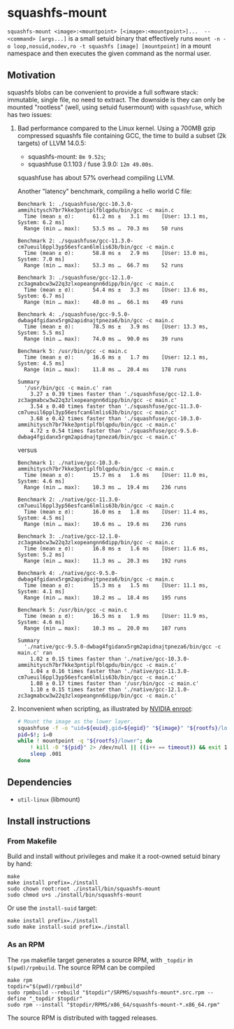 # squashfs-mount

`squashfs-mount <image>:<mountpoint> [<image>:<mountpoint>]...  -- <command> [args...]` is a small setuid binary that
effectively runs `mount -n -o loop,nosuid,nodev,ro -t squashfs [image] [mountpoint]` in
a mount namespace and then executes the given command as the normal user.


## Motivation

squashfs blobs can be convenient to provide a full software stack: immutable,
single file, no need to extract. The downside is they can only be mounted
"rootless" (well, using setuid fusermount) with `squashfuse`, which has two
issues:

1. Bad performance compared to the Linux kernel. Using a 700MB gzip compressed squashfs
   file containing GCC, the time to build a subset (2k targets) of LLVM 14.0.5:
   - squashfs-mount: `8m 9.52s`;
   - squashfuse 0.1.103 / fuse 3.9.0: `12m 49.00s`.

   squashfuse has about 57% overhead compiling LLVM.

   Another "latency" benchmark, compiling a hello world C file:
   ```
   Benchmark 1: ./squashfuse/gcc-10.3.0-ammihitysch7br7kke3pntiplfblqpdu/bin/gcc -c main.c
     Time (mean ± σ):      61.2 ms ±   3.1 ms    [User: 13.1 ms, System: 6.2 ms]
     Range (min … max):    53.5 ms …  70.3 ms    50 runs

   Benchmark 2: ./squashfuse/gcc-11.3.0-cm7ueuil6ppl3yp56esfcan6lmlis63b/bin/gcc -c main.c
     Time (mean ± σ):      58.8 ms ±   2.9 ms    [User: 13.0 ms, System: 7.0 ms]
     Range (min … max):    53.3 ms …  66.7 ms    52 runs

   Benchmark 3: ./squashfuse/gcc-12.1.0-zc3agmabcw3w22q3zlxopeangnn6dipp/bin/gcc -c main.c
     Time (mean ± σ):      54.4 ms ±   3.3 ms    [User: 13.6 ms, System: 6.7 ms]
     Range (min … max):    48.0 ms …  66.1 ms    49 runs

   Benchmark 4: ./squashfuse/gcc-9.5.0-dwbag4fgidanx5rgm2apidnajtpneza6/bin/gcc -c main.c
     Time (mean ± σ):      78.5 ms ±   3.9 ms    [User: 13.3 ms, System: 5.5 ms]
     Range (min … max):    74.0 ms …  90.0 ms    39 runs

   Benchmark 5: /usr/bin/gcc -c main.c
     Time (mean ± σ):      16.6 ms ±   1.7 ms    [User: 12.1 ms, System: 4.5 ms]
     Range (min … max):    11.8 ms …  20.4 ms    178 runs

   Summary
     '/usr/bin/gcc -c main.c' ran
       3.27 ± 0.39 times faster than './squashfuse/gcc-12.1.0-zc3agmabcw3w22q3zlxopeangnn6dipp/bin/gcc -c main.c'
       3.54 ± 0.40 times faster than './squashfuse/gcc-11.3.0-cm7ueuil6ppl3yp56esfcan6lmlis63b/bin/gcc -c main.c'
       3.68 ± 0.42 times faster than './squashfuse/gcc-10.3.0-ammihitysch7br7kke3pntiplfblqpdu/bin/gcc -c main.c'
       4.72 ± 0.54 times faster than './squashfuse/gcc-9.5.0-dwbag4fgidanx5rgm2apidnajtpneza6/bin/gcc -c main.c'
   ```
   versus
   ```
   Benchmark 1: ./native/gcc-10.3.0-ammihitysch7br7kke3pntiplfblqpdu/bin/gcc -c main.c
     Time (mean ± σ):      15.7 ms ±   1.6 ms    [User: 11.0 ms, System: 4.6 ms]
     Range (min … max):    10.3 ms …  19.4 ms    236 runs

   Benchmark 2: ./native/gcc-11.3.0-cm7ueuil6ppl3yp56esfcan6lmlis63b/bin/gcc -c main.c
     Time (mean ± σ):      16.0 ms ±   1.8 ms    [User: 11.4 ms, System: 4.5 ms]
     Range (min … max):    10.6 ms …  19.6 ms    236 runs

   Benchmark 3: ./native/gcc-12.1.0-zc3agmabcw3w22q3zlxopeangnn6dipp/bin/gcc -c main.c
     Time (mean ± σ):      16.8 ms ±   1.6 ms    [User: 11.6 ms, System: 5.2 ms]
     Range (min … max):    11.3 ms …  20.3 ms    192 runs

   Benchmark 4: ./native/gcc-9.5.0-dwbag4fgidanx5rgm2apidnajtpneza6/bin/gcc -c main.c
     Time (mean ± σ):      15.3 ms ±   1.5 ms    [User: 11.1 ms, System: 4.1 ms]
     Range (min … max):    10.2 ms …  18.4 ms    195 runs

   Benchmark 5: /usr/bin/gcc -c main.c
     Time (mean ± σ):      16.5 ms ±   1.9 ms    [User: 11.9 ms, System: 4.6 ms]
     Range (min … max):    10.3 ms …  20.0 ms    187 runs

   Summary
     './native/gcc-9.5.0-dwbag4fgidanx5rgm2apidnajtpneza6/bin/gcc -c main.c' ran
       1.02 ± 0.15 times faster than './native/gcc-10.3.0-ammihitysch7br7kke3pntiplfblqpdu/bin/gcc -c main.c'
       1.04 ± 0.16 times faster than './native/gcc-11.3.0-cm7ueuil6ppl3yp56esfcan6lmlis63b/bin/gcc -c main.c'
       1.08 ± 0.17 times faster than '/usr/bin/gcc -c main.c'
       1.10 ± 0.15 times faster than './native/gcc-12.1.0-zc3agmabcw3w22q3zlxopeangnn6dipp/bin/gcc -c main.c'
   ```

2. Inconvenient when scripting, as illustrated by [NVIDIA
   enroot](https://github.com/NVIDIA/enroot):

   ```bash
   # Mount the image as the lower layer.
   squashfuse -f -o "uid=${euid},gid=${egid}" "${image}" "${rootfs}/lower" &
   pid=$!; i=0
   while ! mountpoint -q "${rootfs}/lower"; do
       ! kill -0 "${pid}" 2> /dev/null || ((i++ == timeout)) && exit 1
       sleep .001
   done
   ```

## Dependencies

- `util-linux` (libmount)

## Install instructions

### From Makefile

Build and install without privileges and make it a root-owned setuid binary by hand:

```console
make
make install prefix=./install
sudo chown root:root ./install/bin/squashfs-mount
sudo chmod u+s ./install/bin/squashfs-mount
```

Or use the `install-suid` target:

```
make install prefix=./install
sudo make install-suid prefix=./install
```

### As an RPM

The `rpm` makefile target generates a source RPM, with `_topdir` in `$(pwd)/rpmbuild`.
The source RPM can be compiled
```
make rpm
topdir="$(pwd)/rpmbuild"
sudo rpmbuild --rebuild "$topdir"/SRPMS/squashfs-mount*.src.rpm --define "_topdir $topdir"
sudo rpm --install "$topdir/RPMS/x86_64/squashfs-mount-*.x86_64.rpm"
```
The source RPM is distributed with tagged releases.

